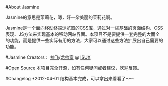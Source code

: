 #About Jasmine

Jasmine的意思是茉莉花，嗯，好一朵美丽的茉莉花啊。

Jasmine是一个面向移动终端浏览器的CSS库，通过对一些基础的页面结构、CSS表现、JS方法来实现基本的移动网站界面。本项目不是要提供一套完整的大而全的功能，而是提供一些实际有用的方法，大家可以通过这些方法扩展出自己需要的功能。

#Jasmine Creators：
[神飞](http://www.qianduan.net)/[龙帅富](http://xio.ng/) @ [ISUX](http://isux.tencent.com)

#Open Source
本项目完全开源，如有任何疑问或者建议，欢迎反馈。

#Changelog
*2012-04-01 结构基本完成，可以拿出来看看了～～